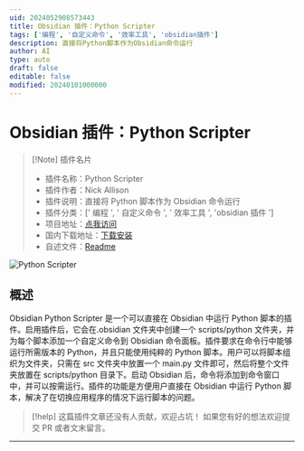 ```yaml
---
uid: 2024052908573443
title: Obsidian 插件：Python Scripter
tags: ['编程', '自定义命令', '效率工具', 'obsidian插件']
description: 直接将Python脚本作为Obsidian命令运行
author: AI
type: auto
draft: false
editable: false
modified: 20240101000000
---
```


# Obsidian 插件：Python Scripter

> [!Note] 插件名片
> - 插件名称：Python Scripter
> - 插件作者：Nick Allison
> - 插件说明：直接将 Python 脚本作为 Obsidian 命令运行
> - 插件分类：[' 编程 ', ' 自定义命令 ', ' 效率工具 ', 'obsidian 插件 ']
> - 项目地址：[点我访问](https://github.com/nickrallison/obsidian-python-scripter)
> - 国内下载地址：[下载安装](https://pkmer.cn/products/plugin/pluginMarket/?python-scripter)
> - 自述文件：[Readme](https://ghproxy.net/https://raw.githubusercontent.com/nickrallison/obsidian-python-scripter/master/README.md)

![Python Scripter](https://cdn.pkmer.cn/covers/python-scripter.png!pkmer)

## 概述

Obsidian Python Scripter 是一个可以直接在 Obsidian 中运行 Python 脚本的插件。启用插件后，它会在.obsidian 文件夹中创建一个 scripts/python 文件夹，并为每个脚本添加一个自定义命令到 Obsidian 命令面板。插件要求在命令行中能够运行所需版本的 Python，并且只能使用纯粹的 Python 脚本。用户可以将脚本组织为文件夹，只需在 src 文件夹中放置一个 main.py 文件即可，然后将整个文件夹放置在 scripts/python 目录下。启动 Obsidian 后，命令将添加到命令窗口中，并可以按需运行。插件的功能是方便用户直接在 Obsidian 中运行 Python 脚本，解决了在切换应用程序的情况下运行脚本的问题。

> [!help]
> 这篇插件文章还没有人贡献，欢迎占坑！
> 如果您有好的想法欢迎提交 PR 或者文末留言。

---



